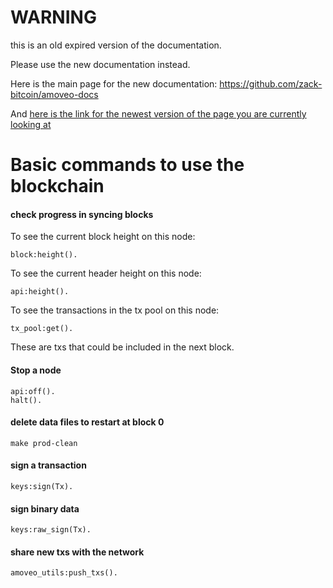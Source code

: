 WARNING
========

this is an old expired version of the documentation.

Please use the new documentation instead. 

Here is the main page for the new documentation: https://github.com/zack-bitcoin/amoveo-docs 

And [here is the link for the newest version of the page you are currently looking at](https://github.com/zack-bitcoin/amoveo-docs/blob/master//api/commands_basics.md)

Basic commands to use the blockchain
===========


#### check progress in syncing blocks

To see the current block height on this node:
```
block:height().
```

To see the current header height on this node:
```
api:height().
```

To see the transactions in the tx pool on this node:
```
tx_pool:get().
```
These are txs that could be included in the next block.

#### Stop a node
```
api:off().
halt().
```

#### delete data files to restart at block 0
```
make prod-clean
```

#### sign a transaction
```
keys:sign(Tx).
```

#### sign binary data
```
keys:raw_sign(Tx).
```

#### share new txs with the network
```
amoveo_utils:push_txs().
```
